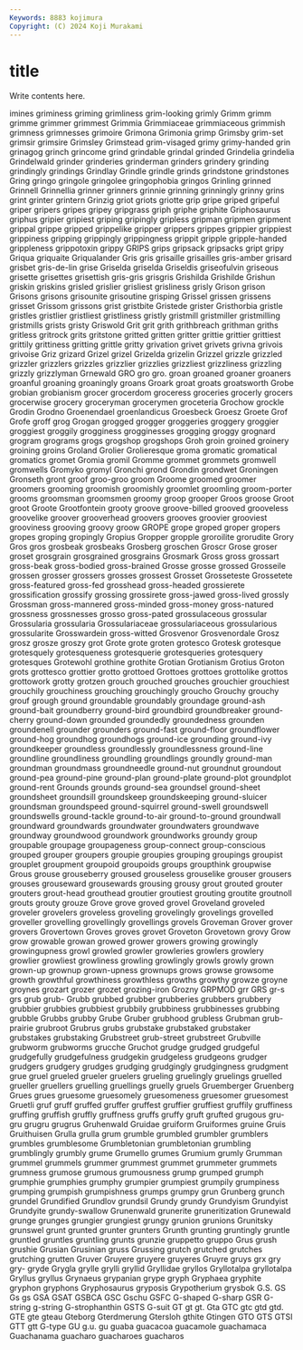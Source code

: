 ```yaml
---
Keywords: 8883 kojimura
Copyright: (C) 2024 Koji Murakami
---
```


# title

Write contents here.



imines griminess griming grimliness grim-looking grimly
Grimm grimm grimme grimmer grimmest Grimmia Grimmiaceae grimmiaceous grimmish grimness
grimnesses grimoire Grimona Grimonia grimp Grimsby grim-set grimsir grimsire Grimsley
Grimstead grim-visaged grimy grimy-handed grin grinagog grinch grincome grind grindable
grindal grinded Grindelia grindelia Grindelwald grinder grinderies grinderman grinders grindery
grinding grindingly grindings Grindlay Grindle grindle grinds grindstone grindstones Gring
gringo gringole gringolee gringophobia gringos Grinling grinned Grinnell Grinnellia grinner
grinners grinnie grinning grinningly grinny grins grint grinter grintern Grinzig
griot griots griotte grip gripe griped gripeful griper gripers gripes
gripey gripgrass griph griphe griphite Griphosaurus griphus gripier gripiest griping
gripingly gripless gripman gripmen gripment grippal grippe gripped grippelike gripper
grippers grippes grippier grippiest grippiness gripping grippingly grippingness grippit gripple
gripple-handed grippleness grippotoxin grippy GRIPS grips gripsack gripsacks gript gripy
Griqua griquaite Griqualander Gris gris grisaille grisailles gris-amber grisard grisbet
gris-de-lin grise Griselda griselda Griseldis griseofulvin griseous grisette grisettes grisettish
gris-gris grisgris Grishilda Grishilde Grishun griskin griskins grisled grislier grisliest
grisliness grisly Grison grison Grisons grisons grisounite grisoutine grisping Grissel
grissen grissens grisset Grissom grissons grist gristbite Gristede grister Gristhorbia
gristle gristles gristlier gristliest gristliness gristly gristmill gristmiller gristmilling gristmills
grists gristy Griswold Grit grit grith grithbreach grithman griths gritless
gritrock grits gritstone gritted gritten gritter grittie grittier grittiest grittily
grittiness gritting grittle gritty grivation grivet grivets grivna grivois grivoise
Griz grizard Grizel grizel Grizelda grizelin Grizzel grizzle grizzled grizzler
grizzlers grizzles grizzlier grizzlies grizzliest grizzliness grizzling grizzly grizzlyman Grnewald
GRO gro gro. groan groaned groaner groaners groanful groaning groaningly
groans Groark groat groats groatsworth Grobe grobian grobianism grocer grocerdom
groceress groceries grocerly grocers grocerwise grocery groceryman grocerymen groceteria Grochow
grockle Grodin Grodno Groenendael groenlandicus Groesbeck Groesz Groete Grof Grofe
groff grog Grogan grogged grogger groggeries groggery groggier groggiest groggily
grogginess grogginesses grogging groggy grognard grogram grograms grogs grogshop grogshops
Groh groin groined groinery groining groins Groland Grolier Grolieresque groma
gromatic gromatical gromatics gromet Gromia gromil Gromme grommet grommets gromwell
gromwells Gromyko gromyl Gronchi grond Grondin grondwet Groningen Gronseth gront
groof groo-groo groom Groome groomed groomer groomers grooming groomish groomishly
groomlet groomling groom-porter grooms groomsman groomsmen groomy groop grooper Groos
groose Groot groot Groote Grootfontein grooty groove groove-billed grooved grooveless
groovelike groover grooverhead groovers grooves groovier grooviest grooviness grooving groovy
groow GROPE grope groped groper gropers gropes groping gropingly Gropius
Gropper gropple groroilite grorudite Grory Gros gros grosbeak grosbeaks Grosberg
groschen Groscr Grose groser groset grosgrain grosgrained grosgrains Grosmark Gross
gross grossart gross-beak gross-bodied gross-brained Grosse grosse grossed Grosseile grossen
grosser grossers grosses grossest Grosset Grosseteste Grossetete gross-featured gross-fed grosshead
gross-headed grossierete grossification grossify grossing grossirete gross-jawed gross-lived grossly Grossman
gross-mannered gross-minded gross-money gross-natured grossness grossnesses grosso gross-pated grossulaceous grossular
Grossularia grossularia Grossulariaceae grossulariaceous grossularious grossularite Grosswardein gross-witted Grosvenor Grosvenordale
Grosz grosz grosze groszy grot Grote grote groten grotesco Grotesk
grotesque grotesquely grotesqueness grotesquerie grotesqueries grotesquery grotesques Grotewohl grothine grothite
Grotian Grotianism Grotius Groton grots grottesco grottier grotto grottoed Grottoes
grottoes grottolike grottos grottowork grotty grotzen grouch grouched grouches grouchier
grouchiest grouchily grouchiness grouching grouchingly groucho Grouchy grouchy grouf grough
ground groundable groundably groundage ground-ash ground-bait groundberry ground-bird groundbird groundbreaker
ground-cherry ground-down grounded groundedly groundedness grounden groundenell grounder grounders ground-fast
ground-floor groundflower ground-hog groundhog groundhogs ground-ice grounding ground-ivy groundkeeper groundless
groundlessly groundlessness ground-line groundline groundliness groundling groundlings groundly ground-man groundman
groundmass groundneedle ground-nut groundnut groundout ground-pea ground-pine ground-plan ground-plate ground-plot
groundplot ground-rent Grounds grounds ground-sea groundsel ground-sheet groundsheet groundsill groundskeep
groundskeeping ground-sluicer groundsman groundspeed ground-squirrel ground-swell groundswell groundswells ground-tackle ground-to-air
ground-to-ground groundwall groundward groundwards groundwater groundwaters groundwave groundway groundwood groundwork
groundworks groundy group groupable groupage groupageness group-connect group-conscious grouped grouper
groupers groupie groupies grouping groupings groupist grouplet groupment groupoid groupoids
groups groupthink groupwise Grous grouse grouseberry groused grouseless grouselike grouser
grousers grouses grouseward grousewards grousing grousy grout grouted grouter grouters
grout-head grouthead groutier groutiest grouting groutite groutnoll grouts grouty grouze
Grove grove groved grovel Groveland groveled groveler grovelers groveless groveling
grovelingly grovelings grovelled groveller grovelling grovellingly grovellings grovels Groveman Grover
grover grovers Grovertown Groves groves grovet Groveton Grovetown grovy Grow
grow growable growan growed grower growers growing growingly growingupness growl
growled growler growleries growlers growlery growlier growliest growliness growling growlingly
growls growly grown grown-up grownup grown-upness grownups grows growse growsome
growth growthful growthiness growthless growths growthy growze groyne groynes grozart
grozer grozet grozing-iron Grozny GRPMOD grr GRS gr-s grs grub
grub- Grubb grubbed grubber grubberies grubbers grubbery grubbier grubbies grubbiest
grubbily grubbiness grubbinesses grubbing grubble Grubbs grubby Grube Gruber grubhood
grubless Grubman grub-prairie grubroot Grubrus grubs grubstake grubstaked grubstaker grubstakes
grubstaking Grubstreet grub-street grubstreet Grubville grubworm grubworms grucche Gruchot grudge
grudged grudgeful grudgefully grudgefulness grudgekin grudgeless grudgeons grudger grudgers grudgery
grudges grudging grudgingly grudgingness grudgment grue gruel grueled grueler gruelers
grueling gruelingly gruelings gruelled grueller gruellers gruelling gruellings gruelly gruels
Gruemberger Gruenberg Grues grues gruesome gruesomely gruesomeness gruesomer gruesomest Gruetli
gruf gruff gruffed gruffer gruffest gruffier gruffiest gruffily gruffiness gruffing
gruffish gruffly gruffness gruffs gruffy gruft grufted grugous gru-gru grugru
grugrus Gruhenwald Gruidae gruiform Gruiformes gruine Gruis Gruithuisen Grulla grulla
grum grumble grumbled grumbler grumblers grumbles grumblesome Grumbletonian grumbletonian grumbling
grumblingly grumbly grume Grumello grumes Grumium grumly Grumman grummel grummels
grummer grummest grummet grummeter grummets grumness grumose grumous grumousness grump
grumped grumph grumphie grumphies grumphy grumpier grumpiest grumpily grumpiness grumping
grumpish grumpishness grumps grumpy grun Grunberg grunch grundel Grundified Grundlov
grundsil Grundy grundy Grundyism Grundyist Grundyite grundy-swallow Grunenwald grunerite gruneritization
Grunewald grunge grunges grungier grungiest grungy grunion grunions Grunitsky grunswel
grunt grunted grunter grunters Grunth grunting gruntingly gruntle gruntled gruntles
gruntling grunts grunzie gruppetto gruppo Grus grush grushie Grusian Grusinian
gruss Grussing grutch grutched grutches grutching grutten Gruver Gruyere gruyere
gruyeres Gruyre gruys grx gry gry- gryde Grygla grylle grylli
gryllid Gryllidae gryllos Gryllotalpa gryllotalpa Gryllus gryllus Grynaeus grypanian grype
gryph Gryphaea gryphite gryphon gryphons Gryphosaurus gryposis Grypotherium grysbok G.S.
GS Gs gs GSA GSAT GSBCA GSC Gschu GSFC G-shaped
G-sharp GSR G-string g-string G-strophanthin GSTS G-suit GT gt gt.
Gta GTC gtc gtd gtd. GTE gte gteau Gteborg Gterdmerung
Gtersloh gthite Gtingen GTO GTS GTSI GTT gtt G-type GU
g.u. gu guaba guacacoa guacamole guachamaca Guachanama guacharo guacharoes guacharos
